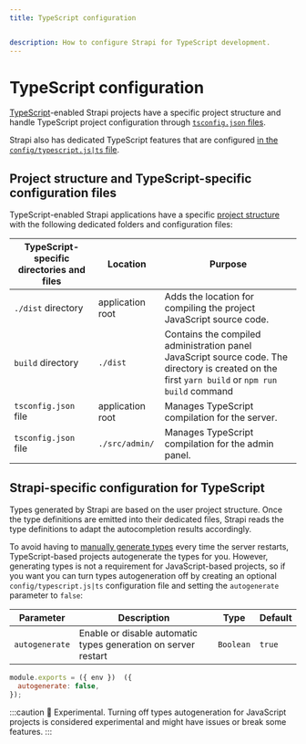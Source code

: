 ```yaml
---
title: TypeScript configuration


description: How to configure Strapi for TypeScript development.
---
```


# TypeScript configuration

[TypeScript](/dev-docs/typescript)-enabled Strapi projects have a specific project structure and handle TypeScript project configuration through [`tsconfig.json` files](#project-structure-and-typescript-specific-configuration-files).

Strapi also has dedicated TypeScript features that are configured [in the `config/typescript.js|ts` file](#strapi-specific-configuration-for-typescript).

## Project structure and TypeScript-specific configuration files

TypeScript-enabled Strapi applications have a specific [project structure](/dev-docs/project-structure) with the following dedicated folders and configuration files:

| TypeScript-specific directories and files | Location         | Purpose                                                                                                                                          |
| ----------------------------------------- | ---------------- | ------------------------------------------------------------------------------------------------------------------------------------------------ |
| `./dist` directory                        | application root | Adds the location for compiling the project JavaScript source code.                                                                              |
| `build` directory                         | `./dist`         | Contains the compiled administration panel JavaScript source code. The directory is created on the first `yarn build` or `npm run build` command |
| `tsconfig.json` file                      | application root | Manages TypeScript compilation for the server.                                                                                                   |
| `tsconfig.json` file                      | `./src/admin/`   | Manages TypeScript compilation for the admin panel.                                                                                              |

## Strapi-specific configuration for TypeScript

Types generated by Strapi are based on the user project structure. Once the type definitions are emitted into their dedicated files, Strapi reads the type definitions to adapt the autocompletion results accordingly.

To avoid having to [manually generate types](/dev-docs/typescript#generate-typings-for-project-schemas) every time the server restarts, TypeScript-based projects autogenerate the types for you. However, generating types is not a requirement for JavaScript-based projects, so if you want you can turn types autogeneration off by creating an optional `config/typescript.js|ts` configuration file and setting the `autogenerate` parameter to `false`:

| Parameter      | Description                                                    | Type      | Default |
| -------------- | -------------------------------------------------------------- | --------- | ------- |
| `autogenerate` | Enable or disable automatic types generation on server restart | `Boolean` | `true` |

```js title="./config/typescript.js"
module.exports = ({ env })  ({
  autogenerate: false,
});
```

:::caution 🚧 Experimental.
Turning off types autogeneration for JavaScript projects is considered experimental and might have issues or break some features.
:::
